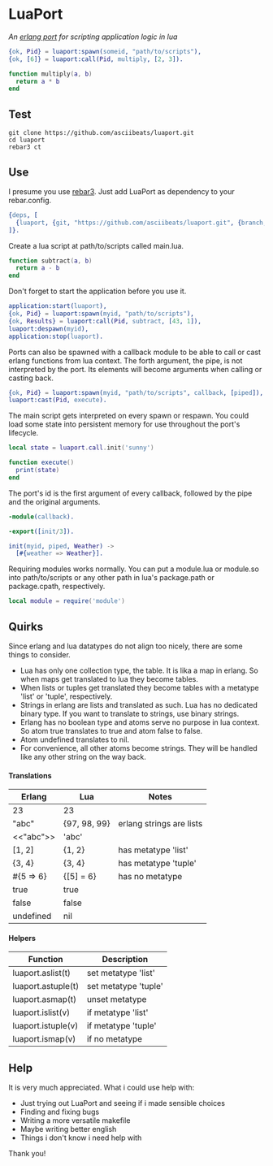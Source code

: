 # LuaPort
*An [erlang port](http://erlang.org/doc/tutorial/c_port.html) for scripting application logic in lua*
```erlang
{ok, Pid} = luaport:spawn(someid, "path/to/scripts"),
{ok, [6]} = luaport:call(Pid, multiply, [2, 3]).
```
```lua
function multiply(a, b)
  return a * b
end
```

## Test
```
git clone https://github.com/asciibeats/luaport.git
cd luaport
rebar3 ct
```

## Use
I presume you use [rebar3](https://www.rebar3.org). Just add LuaPort as dependency to your rebar.config.
```erlang
{deps, [
  {luaport, {git, "https://github.com/asciibeats/luaport.git", {branch, "master"}}}
]}.
```
Create a lua script at path/to/scripts called main.lua.
```lua
function subtract(a, b)
  return a - b
end
```
Don't forget to start the application before you use it.
```erlang
application:start(luaport),
{ok, Pid} = luaport:spawn(myid, "path/to/scripts"),
{ok, Results} = luaport:call(Pid, subtract, [43, 1]),
luaport:despawn(myid),
application:stop(luaport).
```
Ports can also be spawned with a callback module to be able to call or cast erlang functions from lua context. The forth argument, the pipe, is not interpreted by the port. Its elements will become arguments when calling or casting back.
```erlang
{ok, Pid} = luaport:spawn(myid, "path/to/scripts", callback, [piped]),
luaport:cast(Pid, execute).
```
The main script gets interpreted on every spawn or respawn. You could load some state into persistent memory for use throughout the port's lifecycle.
```lua
local state = luaport.call.init('sunny')

function execute()
  print(state)
end
```
The port's id is the first argument of every callback, followed by the pipe and the original arguments.
```erlang
-module(callback).

-export([init/3]).

init(myid, piped, Weather) ->
  [#{weather => Weather}].
```
Requiring modules works normally. You can put a module.lua or module.so into path/to/scripts or any other path in lua's package.path or package.cpath, respectively.
```lua
local module = require('module')
```

## Quirks
Since erlang and lua datatypes do not align too nicely, there are some things to consider.

- Lua has only one collection type, the table. It is lika a map in erlang. So when maps get translated to lua they become tables. 
- When lists or tuples get translated they become tables with a metatype 'list' or 'tuple', respectively.
- Strings in erlang are lists and translated as such. Lua has no dedicated binary type. If you want to translate to strings, use binary strings.
- Erlang has no boolean type and atoms serve no purpose in lua context. So atom true translates to true and atom false to false.
- Atom undefined translates to nil.
- For convenience, all other atoms become strings. They will be handled like any other string on the way back.

#### Translations
| Erlang | Lua | Notes |
| --- | --- | --- |
| 23 | 23 | |
| "abc" | {97, 98, 99} | erlang strings are lists |
| <<"abc">> | 'abc' | |
| [1, 2] | {1, 2} | has metatype 'list' |
| {3, 4} | {3, 4} | has metatype 'tuple' |
| #{5 => 6} | {[5] = 6} | has no metatype |
| true | true | |
| false | false | |
| undefined | nil | |

#### Helpers
| Function | Description |
| --- | --- |
| luaport.aslist(t) | set metatype 'list' |
| luaport.astuple(t) | set metatype 'tuple' |
| luaport.asmap(t) | unset metatype |
| luaport.islist(v) | if metatype 'list' |
| luaport.istuple(v) | if metatype 'tuple' |
| luaport.ismap(v) | if no metatype |

## Help
It is very much appreciated. What i could use help with:

- Just trying out LuaPort and seeing if i made sensible choices
- Finding and fixing bugs
- Writing a more versatile makefile
- Maybe writing better english
- Things i don't know i need help with

Thank you!
